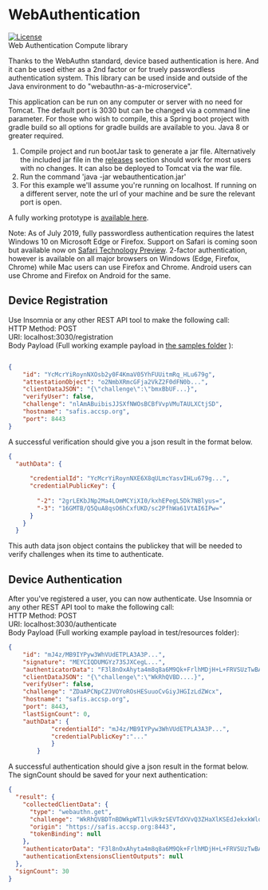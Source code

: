 # WebAuthentication

[![License](https://img.shields.io/badge/License-Apache%202.0-blue.svg)](https://opensource.org/licenses/Apache-2.0)
<br/>Web Authentication Compute library

Thanks to the WebAuthn standard, device based authentication is here. And it can be used either as a 2nd factor or for truely passwordless authentication system. This library can be used inside and outside of the Java environment to do "webauthn-as-a-microservice".

This application can be run on any computer or server with no need for Tomcat. The default port is 3030 but can be changed via a command line parameter. For those who wish to compile, this a Spring boot project with gradle build so all options for gradle builds are available to you. Java 8 or greater required. 

1. Compile project and run bootJar task to generate a jar file. Alternatively the included jar file in the [releases](https://github.com/Nico-1/WebAuthentication/releases) section should work for most users with no changes. It can also be deployed to Tomcat via the war file. 
2. Run the command 'java -jar webauthentication.jar'
3. For this example we'll assume you're running on localhost. If running on a different server, note the url of your machine and be sure the relevant port is open. 

A fully working prototype is [available here](https://nico-1.github.io/WebAuthentication). 

Note: As of July 2019, fully passwordless authentication requires the latest Windows 10 on Microsoft Edge or Firefox.
Support on Safari is coming soon but available now on [Safari Technology Preview](https://developer.apple.com/safari/technology-preview/). 
2-factor authentication, however is available on all major browsers on Windows (Edge, Firefox, Chrome)  while Mac users can use Firefox and Chrome. 
Android users can use Chrome and Firefox on Android for the same. 

Device Registration
--

Use Insomnia or any other REST API tool to make the following call:<br/>
HTTP Method: POST<br/>
URI: localhost:3030/registration<br/>
Body Payload (Full working example payload in [the samples folder](webauthentication/src/test/resources) ):
```json

{
	"id": "YcMcrYiRoynNXOsb2y0F4KmaV05YhFUUitmRq_HLu679g",
	"attestationObject": "o2NmbXRmcGFja2VkZ2F0dFN0b...",
	"clientDataJSON": "{\"challenge\":\"bmxBbUF...}",
	"verifyUser": false,
	"challenge": "nlAmABuibisJJSXfNWOsBCBfVvpVMuTAULXCtjSD",
	"hostname": "safis.accsp.org",
	"port": 8443
}
```
A successful verification should give you a json result in the format below. 
```json
{
  "authData": {
    
      "credentialId": "YcMcrYiRoynNXE6X8qULmcYasvIHLu679g...",
      "credentialPublicKey": {
        
        "-2": "2grLEKbJNp2Ma4LOmMCYiXI0/kxhEPegL5Dk7NBlyus=",
        "-3": "16GMTB/Q5QuA8qsO6hCxfUKD/sc2PfhWa61VtAI6IPw="
      }
    }
  }


```
This auth data json object contains the publickey that will be needed to verify challenges when its time to authenticate. 

Device Authentication
-

After you've registered a user, you  can now authenticate. 
Use Insomnia or any other REST API tool to make the following call: <br/>
HTTP Method: POST<br/>
URI: localhost:3030/authenticate<br/>
Body Payload (Full working example payload in test/resources folder):

```json
{
	"id": "mJ4z/MB9IYPyw3WhVUdETPLA3A3P...",
	"signature": "MEYCIQDUMGYz73SJXCegL...",
	"authenticatorData": "F3l8nOxAhyta4m8q8a6M9Qk+FrlhMDjH+L+FRVSUzTwBAAAAHg==",
	"clientDataJSON": "{\"challenge\":\"WkRhQVBD....}",
	"verifyUser": false,
	"challenge": "ZDaAPCNpCZJVOYoROsHESuuoCvGiyJHGIzLdZWcx",
	"hostname": "safis.accsp.org",
	"port": 8443,
	"lastSignCount": 0,
	"authData": {
			"credentialId": "mJ4z/MB9IYPyw3WhVUdETPLA3A3P...",
			"credentialPublicKey":"..."
			}
        }
```
A successful authentication should give a json result in the format below. 
The signCount should be saved for your next authentication:
```json
{
  "result": {
    "collectedClientData": {
      "type": "webauthn.get",
      "challenge": "WkRhQVBDTnBDWkpWT1lvUk9zSEVTdXVvQ3ZHaXlKSEdJekxkWldjeA",
      "origin": "https://safis.accsp.org:8443",
      "tokenBinding": null
    },
    "authenticatorData": "F3l8nOxAhyta4m8q8a6M9Qk+FrlhMDjH+L+FRVSUzTwBAAAAHg==",
    "authenticationExtensionsClientOutputs": null
  },
  "signCount": 30
}
```

